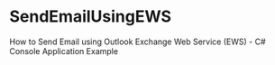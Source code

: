# SendEmailUsingEWS
How to Send Email using Outlook Exchange Web Service (EWS) - C# Console Application Example
